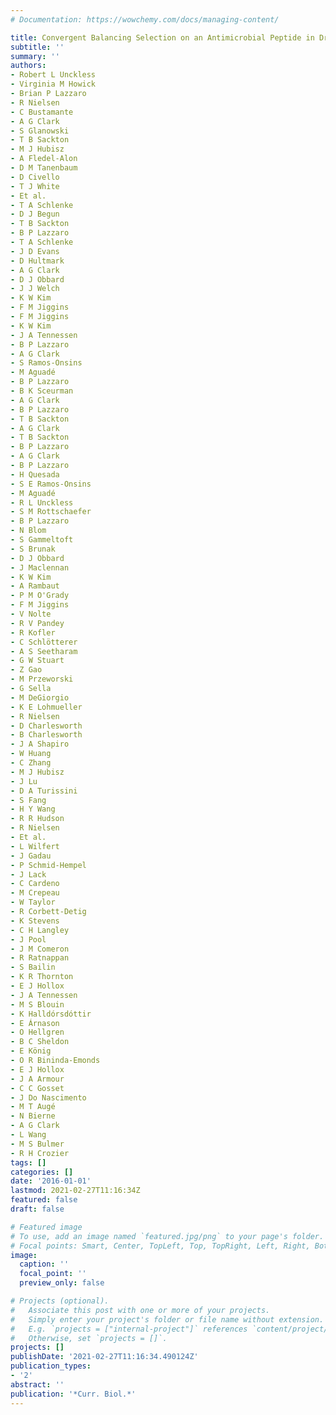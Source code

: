 ```yaml
---
# Documentation: https://wowchemy.com/docs/managing-content/

title: Convergent Balancing Selection on an Antimicrobial Peptide in Drosophila
subtitle: ''
summary: ''
authors:
- Robert L Unckless
- Virginia M Howick
- Brian P Lazzaro
- R Nielsen
- C Bustamante
- A G Clark
- S Glanowski
- T B Sackton
- M J Hubisz
- A Fledel-Alon
- D M Tanenbaum
- D Civello
- T J White
- Et al.
- T A Schlenke
- D J Begun
- T B Sackton
- B P Lazzaro
- T A Schlenke
- J D Evans
- D Hultmark
- A G Clark
- D J Obbard
- J J Welch
- K W Kim
- F M Jiggins
- F M Jiggins
- K W Kim
- J A Tennessen
- B P Lazzaro
- A G Clark
- S Ramos-Onsins
- M Aguadé
- B P Lazzaro
- B K Sceurman
- A G Clark
- B P Lazzaro
- T B Sackton
- A G Clark
- T B Sackton
- B P Lazzaro
- A G Clark
- B P Lazzaro
- H Quesada
- S E Ramos-Onsins
- M Aguadé
- R L Unckless
- S M Rottschaefer
- B P Lazzaro
- N Blom
- S Gammeltoft
- S Brunak
- D J Obbard
- J Maclennan
- K W Kim
- A Rambaut
- P M O'Grady
- F M Jiggins
- V Nolte
- R V Pandey
- R Kofler
- C Schlötterer
- A S Seetharam
- G W Stuart
- Z Gao
- M Przeworski
- G Sella
- M DeGiorgio
- K E Lohmueller
- R Nielsen
- D Charlesworth
- B Charlesworth
- J A Shapiro
- W Huang
- C Zhang
- M J Hubisz
- J Lu
- D A Turissini
- S Fang
- H Y Wang
- R R Hudson
- R Nielsen
- Et al.
- L Wilfert
- J Gadau
- P Schmid-Hempel
- J Lack
- C Cardeno
- M Crepeau
- W Taylor
- R Corbett-Detig
- K Stevens
- C H Langley
- J Pool
- J M Comeron
- R Ratnappan
- S Bailin
- K R Thornton
- E J Hollox
- J A Tennessen
- M S Blouin
- K Halldórsdóttir
- E Árnason
- O Hellgren
- B C Sheldon
- E König
- O R Bininda-Emonds
- E J Hollox
- J A Armour
- C C Gosset
- J Do Nascimento
- M T Augé
- N Bierne
- A G Clark
- L Wang
- M S Bulmer
- R H Crozier
tags: []
categories: []
date: '2016-01-01'
lastmod: 2021-02-27T11:16:34Z
featured: false
draft: false

# Featured image
# To use, add an image named `featured.jpg/png` to your page's folder.
# Focal points: Smart, Center, TopLeft, Top, TopRight, Left, Right, BottomLeft, Bottom, BottomRight.
image:
  caption: ''
  focal_point: ''
  preview_only: false

# Projects (optional).
#   Associate this post with one or more of your projects.
#   Simply enter your project's folder or file name without extension.
#   E.g. `projects = ["internal-project"]` references `content/project/deep-learning/index.md`.
#   Otherwise, set `projects = []`.
projects: []
publishDate: '2021-02-27T11:16:34.490124Z'
publication_types:
- '2'
abstract: ''
publication: '*Curr. Biol.*'
---
```

